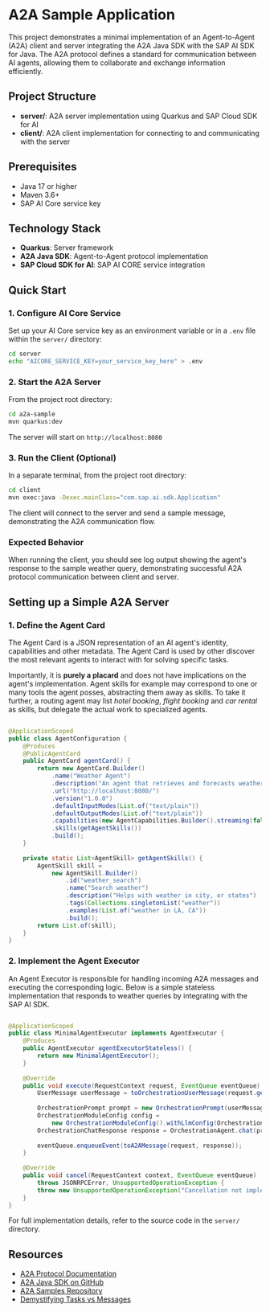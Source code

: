 # A2A Sample Application

This project demonstrates a minimal implementation of an Agent-to-Agent (A2A) client and server integrating the A2A Java SDK with the SAP AI SDK for Java. The A2A protocol defines a standard for communication between AI agents, allowing them to collaborate and exchange information efficiently.

## Project Structure

- **server/**: A2A server implementation using Quarkus and SAP Cloud SDK for AI
- **client/**: A2A client implementation for connecting to and communicating with the server

## Prerequisites

- Java 17 or higher
- Maven 3.6+
- SAP AI Core service key

## Technology Stack

- **Quarkus**: Server framework
- **A2A Java SDK**: Agent-to-Agent protocol implementation
- **SAP Cloud SDK for AI**: SAP AI CORE service integration

## Quick Start

### 1. Configure AI Core Service

Set up your AI Core service key as an environment variable or in a `.env` file within the `server/` directory:

```bash
cd server
echo "AICORE_SERVICE_KEY=your_service_key_here" > .env
```

### 2. Start the A2A Server

From the project root directory:

```bash
cd a2a-sample
mvn quarkus:dev
```

The server will start on `http://localhost:8080`

### 3. Run the Client (Optional)

In a separate terminal, from the project root directory:

```bash
cd client
mvn exec:java -Dexec.mainClass="com.sap.ai.sdk.Application"
```

The client will connect to the server and send a sample message, demonstrating the A2A communication flow.

### Expected Behavior

When running the client, you should see log output showing the agent's response to the sample weather query, demonstrating successful A2A protocol communication between client and server.

## Setting up a Simple A2A Server

### 1. Define the Agent Card

The Agent Card is a JSON representation of an AI agent's identity, capabilities and other metadata.
The Agent Card is used by other discover the most relevant agents to interact with for solving specific tasks.

Importantly, it is **purely a placard** and does not have implications on the agent's implementation. Agent skills for example may correspond to one or many tools the agent posses, abstracting them away as skills. To take it further, a routing agent may list _hotel booking_, _flight booking_ and _car rental_ as skills, but delegate the actual work to specialized agents.

```java

@ApplicationScoped
public class AgentConfiguration {
    @Produces
    @PublicAgentCard
    public AgentCard agentCard() {
        return new AgentCard.Builder()
            .name("Weather Agent")
            .description("An agent that retrieves and forecasts weather information.")
            .url("http://localhost:8080/")
            .version("1.0.0")
            .defaultInputModes(List.of("text/plain"))
            .defaultOutputModes(List.of("text/plain"))
            .capabilities(new AgentCapabilities.Builder().streaming(false).build())
            .skills(getAgentSkills())
            .build();
    }
    
    private static List<AgentSkill> getAgentSkills() {
        AgentSkill skill =
            new AgentSkill.Builder()
                .id("weather_search")
                .name("Search weather")
                .description("Helps with weather in city, or states")
                .tags(Collections.singletonList("weather"))
                .examples(List.of("weather in LA, CA"))
                .build();
        return List.of(skill);
    }
}

```

### 2. Implement the Agent Executor

An Agent Executor is responsible for handling incoming A2A messages and executing the corresponding logic. Below is a simple stateless implementation that responds to weather queries by integrating with the SAP AI SDK.

```java

@ApplicationScoped
public class MinimalAgentExecutor implements AgentExecutor {
    @Produces
    public AgentExecutor agentExecutorStateless() {
        return new MinimalAgentExecutor();
    }
    
    @Override
    public void execute(RequestContext request, EventQueue eventQueue) throws JSONRPCError {
        UserMessage userMessage = toOrchestrationUserMessage(request.getMessage());
        
        OrchestrationPrompt prompt = new OrchestrationPrompt(userMessage);
        OrchestrationModuleConfig config =
            new OrchestrationModuleConfig().withLlmConfig(OrchestrationAiModel.GPT_4O);
        OrchestrationChatResponse response = OrchestrationAgent.chat(prompt, config);
        
        eventQueue.enqueueEvent(toA2AMessage(request, response));
    }
    
    @Override
    public void cancel(RequestContext context, EventQueue eventQueue)
        throws JSONRPCError, UnsupportedOperationException {
        throw new UnsupportedOperationException("Cancellation not implemented yet");
    }
}

```

For full implementation details, refer to the source code in the `server/` directory.

## Resources

- [A2A Protocol Documentation](https://a2a-protocol.org/latest/)
- [A2A Java SDK on GitHub](https://github.com/a2aproject/a2a-java/tree/main)
- [A2A Samples Repository](https://github.com/a2aproject/a2a-samples)
- [Demystifying Tasks vs Messages](https://discuss.google.dev/t/a2a-protocol-demystifying-tasks-vs-messages/255879)
